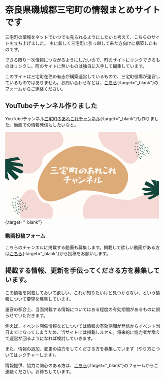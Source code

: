 # 奈良県磯城郡三宅町の情報まとめサイトです

三宅町の情報をネットでいつでも見られるようにしたいと考えて、こちらのサイトを立ち上げました。
主に新しく三宅町に引っ越して来た方向けに構築したものです。

できる限り一次情報につながるようにしたいので、町のサイトにリンクできるものはリンクし、町のサイトに無いものは独自に入手して編集しています。

このサイトは三宅町在住の有志が構築運営しているもので、三宅町役場が運営しているものではありません。お問い合わせなどは、[こちら](https://forms.gle/o9tsHJp7yCFotf1b8){:target="_blank"}のフォームからご連絡ください。

## YouTubeチャンネル作りました
YouTubeチャンネル[三宅町のあれこれチャンネル](https://www.youtube.com/channel/UCLEYWj6KeXPUT1ggbzy9TcQ){:target="_blank"}も作りました。動画での情報発信もしたいなと。

[![三宅町のあれこれチャンネル](/assets/images/top/YouTube.png)](https://www.youtube.com/channel/UCLEYWj6KeXPUT1ggbzy9TcQ){:target="_blank"}

### 動画投稿フォーム
こちらのチャンネルに掲載する動画も募集します。掲載して欲しい動画がある方は[こちら](https://forms.gle/NyZBkEi7a8T2QSur8){:target="_blank"}から投稿をお願いします。

## 掲載する情報、更新を手伝ってくださる方を募集しています。

この情報を掲載しておいて欲しい、これが知りたいけど見つからない、という情報について要望を募集しています。

運営の都合上、当面掲載する情報についてはある程度の有効期間があるものに限らせていただきます。

例えば、イベント開催情報などについては情報の有効期間が発信からイベント当日までになってしまうため、当サイトには掲載しません。将来的に協力者が増えて運営が回るようになれば検討していきます。

また、情報の追加、変更の協力をしてくださる方を募集しています（やり方についてはレクチャーします）。

情報提供、協力に関心のある方は、[こちら](https://forms.gle/o9tsHJp7yCFotf1b8){:target="_blank"}のフォームからご連絡ください。お待ちしています。
